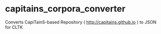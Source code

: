 # capitains_corpora_converter
Converts CapiTainS-based Repository ( http://capitains.github.io ) to JSON for CLTK
